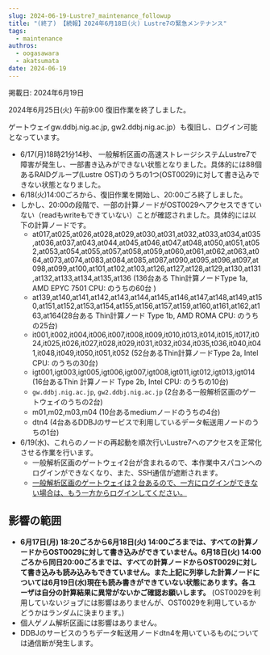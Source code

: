 ```yaml
---
slug: 2024-06-19-Lustre7_maintenance_followup
title: "(終了) 【続報】2024年6月18日(火) Lustre7の緊急メンテナンス"
tags:
  - maintenance
authros:
  - oogasawara
  - akatsumata
date: 2024-06-19
---
```


掲載日: 2024年6月19日

2024年6月25日(火) 午前9:00 復旧作業を終了しました。

ゲートウェイgw.ddbj.nig.ac.jp, gw2.ddbj.nig.ac.jp）も復旧し、ログイン可能となっています。


- 6/17(月)18時21分14秒、  一般解析区画の高速ストレージシステムLustre7で障害が発生し、一部書き込みができない状態となりました。具体的には88個あるRAIDグループ(Lustre OST)のうちの1つ(OST0029)に対して書き込みできない状態となりました。
- 6/18(火)14:00ごろから、復旧作業を開始し、20:00ごろ終了しました。
- しかし、20:00の段階で、一部の計算ノードがOST0029へアクセスできていない（readもwriteもできていない）ことが確認されました。具体的には以下の計算ノードです。
    - at017,at025,at026,at028,at029,at030,at031,at032,at033,at034,at035,at036,at037,at043,at044,at045,at046,at047,at048,at050,at051,at052,at053,at054,at055,at057,at058,at059,at060,at061,at062,at063,at064,at073,at074,at083,at084,at085,at087,at090,at095,at096,at097,at098,at099,at100,at101,at102,at103,at126,at127,at128,at129,at130,at131,at132,at133,at134,at135,at136 (136台ある Thin計算ノードType 1a, AMD EPYC 7501 CPU: のうちの60台 )
    - at139,at140,at141,at142,at143,at144,at145,at146,at147,at148,at149,at150,at151,at152,at153,at154,at155,at156,at157,at159,at160,at161,at162,at163,at164(28台ある Thin計算ノード Type 1b, AMD ROMA CPU: のうちの25台)
    - it001,it002,it004,it006,it007,it008,it009,it010,it013,it014,it015,it017,it024,it025,it026,it027,it028,it029,it031,it032,it034,it035,t036,it040,it041,it048,it049,it050,it051,it052 (52台あるThin計算ノードType 2a, Intel CPU: のうちの30台)
    - igt001,igt003,igt005,igt006,igt007,igt008,igt011,igt012,igt013,igt014 (16台あるThin 計算ノード Type 2b, Intel CPU: のうちの10台)
    - `gw.ddbj.nig.ac.jp`, `gw2.ddbj.nig.ac.jp` (2台ある一般解析区画のゲートウェイのうちの2台)
    - m01,m02,m03,m04 (10台あるmediumノードのうちの4台)
    - dtn4 (4台あるDDBJのサービスで利用しているデータ転送用ノードのうちの1台)
- 6/19(水)、これらのノードの再起動を順次行いLustre7へのアクセスを正常化させる作業を行います。
    - 一般解析区画のゲートウェイ2台が含まれるので、本作業中スパコンへのログインができなくなり、また、SSH通信が遮断されます。
    - [一般解析区画のゲートウェイは２台あるので、一方にログインができない場合は、もう一方からログインしてください。](/general_analysis_division/ga_login#two-gateways)


## 影響の範囲
-  **6月17日(月) 18:20ごろから6月18日(火) 14:00ごろまでは、すべての計算ノードからOST0029に対して書き込みができていません。6月18日(火) 14:00ごろから同日20:00ごろまでは、すべての計算ノードからOST0029に対して書き込みも読み込みもできていません。また上記に列挙した計算ノードについては6月19日(水)現在も読み書きができていない状態にあります。各ユーザは自分の計算結果に異常がないかご確認お願いします。** (OST0029を利用していないジョブには影響はありませんが、OST0029を利用しているかどうかはランダムに決まります。) 
- 個人ゲノム解析区画には影響はありません。
- DDBJのサービスのうちデータ転送用ノードdtn4を用いているものについては通信断が発生します。
